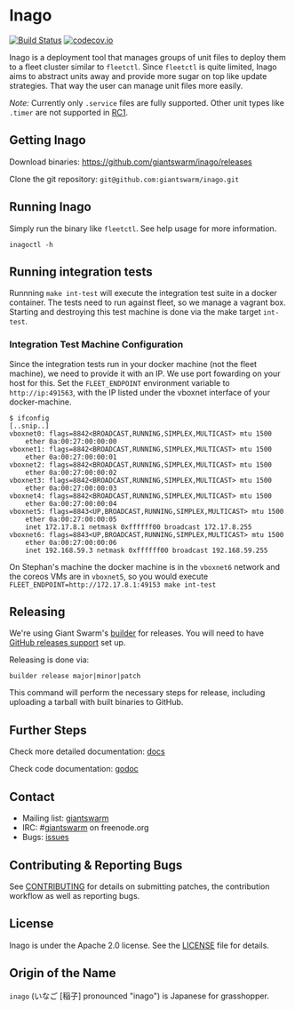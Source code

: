 # Inago

[![Build Status](https://api.travis-ci.org/giantswarm/inago.svg)](https://travis-ci.org/giantswarm/inago) [![codecov.io](https://codecov.io/github/giantswarm/inago/coverage.svg?branch=master)](https://codecov.io/github/giantswarm/inago?branch=master)

Inago is a deployment tool that manages groups of unit files to deploy them to
a fleet cluster similar to `fleetctl`. Since `fleetctl` is quite limited, Inago
aims to abstract units away and provide more sugar on top like update
strategies. That way the user can manage unit files more easily.

_Note:_ Currently only `.service` files are fully supported. Other unit types like `.timer` are not supported in [RC1](https://github.com/giantswarm/inago/releases).

## Getting Inago

Download binaries: https://github.com/giantswarm/inago/releases

Clone the git repository: `git@github.com:giantswarm/inago.git`

## Running Inago

Simply run the binary like `fleetctl`. See help usage for more information.

```
inagoctl -h
```

## Running integration tests

Runnning `make int-test` will execute the integration test suite in a docker container.
The tests need to run against fleet, so we manage a vagrant box. Starting and destroying
this test machine is done via the make target `int-test`.

### Integration Test Machine Configuration

Since the integration tests run in your docker machine (not the fleet machine), we need to
provide it with an IP. We use port fowarding on your host for this.
Set the `FLEET_ENDPOINT` environment variable to `http://ip:491563`, with the IP listed
under the vboxnet interface of your docker-machine.

```
$ ifconfig
[..snip..]
vboxnet0: flags=8842<BROADCAST,RUNNING,SIMPLEX,MULTICAST> mtu 1500
	ether 0a:00:27:00:00:00
vboxnet1: flags=8842<BROADCAST,RUNNING,SIMPLEX,MULTICAST> mtu 1500
	ether 0a:00:27:00:00:01
vboxnet2: flags=8842<BROADCAST,RUNNING,SIMPLEX,MULTICAST> mtu 1500
	ether 0a:00:27:00:00:02
vboxnet3: flags=8842<BROADCAST,RUNNING,SIMPLEX,MULTICAST> mtu 1500
	ether 0a:00:27:00:00:03
vboxnet4: flags=8842<BROADCAST,RUNNING,SIMPLEX,MULTICAST> mtu 1500
	ether 0a:00:27:00:00:04
vboxnet5: flags=8843<UP,BROADCAST,RUNNING,SIMPLEX,MULTICAST> mtu 1500
	ether 0a:00:27:00:00:05
	inet 172.17.8.1 netmask 0xffffff00 broadcast 172.17.8.255
vboxnet6: flags=8843<UP,BROADCAST,RUNNING,SIMPLEX,MULTICAST> mtu 1500
	ether 0a:00:27:00:00:06
	inet 192.168.59.3 netmask 0xffffff00 broadcast 192.168.59.255
```

On Stephan's machine the docker machine is in the `vboxnet6` network and the coreos VMs
are in `vboxnet5`, so you would execute `FLEET_ENDPOINT=http://172.17.8.1:49153 make int-test`

## Releasing

We're using Giant Swarm's [builder](https://github.com/giantswarm/builder) for releases.
You will need to have [GitHub releases support](https://github.com/giantswarm/builder#github-releases) set up.

Releasing is done via:
```
builder release major|minor|patch
```
This command will perform the necessary steps for release, including uploading a tarball with built binaries to GitHub.

## Further Steps

Check more detailed documentation: [docs](docs)

Check code documentation: [godoc](https://godoc.org/github.com/giantswarm/inago)

## Contact

- Mailing list: [giantswarm](https://groups.google.com/forum/#!forum/giantswarm)
- IRC: #[giantswarm](irc://irc.freenode.org:6667/#giantswarm) on freenode.org
- Bugs: [issues](https://github.com/giantswarm/inago/issues)

## Contributing & Reporting Bugs

See [CONTRIBUTING](CONTRIBUTING.md) for details on submitting patches, the
contribution workflow as well as reporting bugs.

## License

Inago is under the Apache 2.0 license. See the [LICENSE](LICENSE) file for details.

## Origin of the Name

`inago` (いなご [稲子] pronounced "inago") is Japanese for grasshopper.
